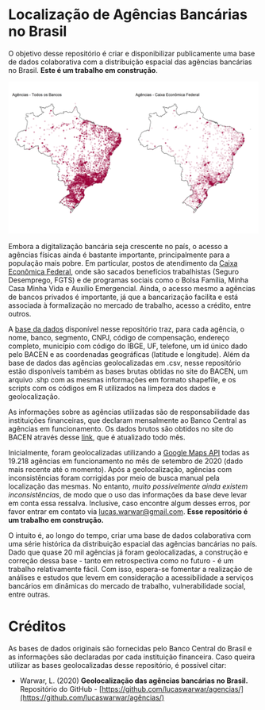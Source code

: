 # Localização de Agências Bancárias no Brasil

O objetivo desse repositório é criar e disponibilizar publicamente uma base de dados colaborativa com a distribuição espacial das agências bancárias no Brasil. **Este é um trabalho em construção**.

![Agências Bancárias no Brasil](img/brasil.png)

Embora a digitalização bancária seja crescente no país, o acesso a agências físicas ainda é bastante importante, principalmente para a população mais pobre. Em particular, postos de atendimento da [Caixa Econômica Federal](https://www.caixa.gov.br/sustentabilidade/investimentos-socioambientais/programas-sociais/Paginas/default.aspx), onde são sacados benefícios trabalhistas (Seguro Desemprego, FGTS) e de programas sociais como o Bolsa Família, Minha Casa Minha Vida e Auxílio Emergencial. Ainda, o acesso mesmo a agências de bancos privados é importante, já que a bancarização facilita e está associada à formalização no mercado de trabalho, acesso a crédito, entre outros.

A [base da dados](https://github.com/lucaswarwar/agencias/blob/main/data/csv/agencias_set20%20-%20agencias_set20.csv) disponível nesse repositório traz, para cada agência, o nome, banco, segmento, CNPJ, código de compensação, endereço completo, município com código do IBGE, UF, telefone, um id único dado pelo BACEN e as coordenadas geográficas (latitude e longitude). Além da base de dados das agências geolocalizadas em .csv, nesse repositório estão disponíveis também as bases brutas obtidas no site do BACEN, um arquivo .shp com as mesmas informações em formato shapefile, e os scripts com os códigos em R utilizados na limpeza dos dados e geolocalização.

As informações sobre as agências utilizadas são de responsabilidade das instituições financeiras, que declaram mensalmente ao Banco Central as agências em funcionamento. Os dados brutos são obtidos no site do BACEN através desse [link](https://www.bcb.gov.br/acessoinformacao/legado?url=https:%2F%2Fwww.bcb.gov.br%2Ffis%2Finfo%2Fagencias.asp), que é atualizado todo mês.

Inicialmente, foram geolocalizadas utilizando a [Google Maps API](https://developers.google.com/maps/documentation/geocoding/overview) todas as 19.218 agências em funcionamento no mês de setembro de 2020 (dado mais recente até o momento). Após a geolocalização, agências com inconsistências foram corrigidas por meio de busca manual pela localização das mesmas. No entanto, *muito possivelmente ainda existem inconsistências*, de modo que o uso das informações da base deve levar em conta essa ressalva. Inclusive, caso encontre algum desses erros, por favor entrar em contato via lucas.warwar@gmail.com. **Esse repositório é um trabalho em construção.**

O intuito é, ao longo do tempo, criar uma base de dados colaborativa com uma série histórica da distribuição espacial das agências bancárias no país. Dado que quase 20 mil agências já foram geolocalizadas, a construção e correção dessa base - tanto em retrospectiva como no futuro - é um trabalho relativamente fácil. Com isso, espera-se fomentar a realização de análises e estudos que levem em consideração a acessibilidade a serviços bancários em dinâmicas do mercado de trabalho, vulnerabilidade social, entre outras.

# Créditos

As bases de dados originais são fornecidas pelo Banco Central do Brasil e as informações são declaradas por cada instituição financeira. Caso queira utilizar as bases geolocalizadas desse repositório, é possível citar:

- Warwar, L. (2020) **Geolocalização das agências bancárias no Brasil.** Repositório do GitHub - [https://github.com/lucaswarwar/agencias/](https://github.com/lucaswarwar/agências/)
